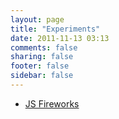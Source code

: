 ```yaml
---
layout: page
title: "Experiments"
date: 2011-11-13 03:13
comments: false
sharing: false
footer: false
sidebar: false
---
```

- [JS Fireworks](/experiments/fireworks/index.html)
